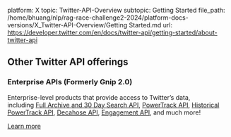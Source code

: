 platform: X
topic: Twitter-API-Overview
subtopic: Getting Started
file_path: /home/bhuang/nlp/rag-race-challenge2-2024/platform-docs-versions/X_Twitter-API-Overview/Getting Started.md
url: https://developer.twitter.com/en/docs/twitter-api/getting-started/about-twitter-api

## Other Twitter API offerings

### Enterprise APIs (Formerly Gnip 2.0)

Enterprise-level products that provide access to Twitter’s data, including [Full Archive and 30 Day Search API](https://developer.twitter.com/en/docs/twitter-api/enterprise/search-api), [PowerTrack API](https://developer.twitter.com/en/docs/twitter-api/enterprise/powertrack-api), [Historical PowerTrack API](https://developer.twitter.com/en/docs/twitter-api/enterprise/historical-powertrack-api), [Decahose API](https://developer.twitter.com/en/docs/twitter-api/enterprise/decahose-api), [Engagement API](https://developer.twitter.com/en/docs/twitter-api/enterprise/engagement-api), and much more!

[Learn more](https://developer.twitter.com/en/docs/twitter-api/enterprise)